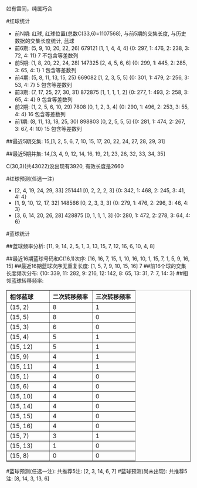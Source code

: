 <!-- 
.. title: 双色球2010121期(2010-10-17)数据分析报告
.. slug: slott-2010121-2010-10-17-report
.. date: 2010-10-18 08:00:00 UTC+08:00
.. tags: Lottery
.. link: 
.. description: 
.. type: text
-->

如有雷同，纯属巧合

<!-- TEASER_END-->

#红球统计

- 前N期: 红球, 红球位置(总数C(33,6)=1107568), 与前5期的交集长度, 与历史数据的交集长度统计, 蓝球
- 前6期: (5, 9, 10, 20, 22, 26) 679121 [1, 1, 4, 4, 4] {0: 297, 1: 476, 2: 238, 3: 72, 4: 11} 7 不包含等差数列
- 前5期: (1, 8, 20, 22, 24, 28) 147325 [2, 4, 5, 6, 6] {0: 299, 1: 445, 2: 285, 3: 65, 4: 1} 1 包含等差数列
- 前4期: (5, 8, 11, 13, 15, 25) 669082 [1, 2, 3, 5, 5] {0: 301, 1: 479, 2: 256, 3: 53, 4: 7} 5 包含等差数列
- 前3期: (7, 17, 25, 27, 30, 31) 872875 [1, 1, 1, 1, 2] {0: 277, 1: 493, 2: 258, 3: 65, 4: 4} 9 包含等差数列
- 前2期: (1, 2, 5, 6, 10, 29) 7808 [0, 1, 2, 3, 4] {0: 290, 1: 496, 2: 253, 3: 55, 4: 4} 16 包含等差数列
- 前1期: (8, 11, 13, 18, 25, 30) 898803 [0, 2, 5, 5, 5] {0: 281, 1: 474, 2: 267, 3: 67, 4: 10} 15 包含等差数列

##最近5期交集:
15,[1, 2, 5, 6, 7, 10, 15, 17, 20, 22, 24, 27, 28, 29, 31]

##最近5期并集:
14,[3, 4, 9, 12, 14, 16, 19, 21, 23, 26, 32, 33, 34, 35]

C(30,3)(共43022)没出现有3920, 
有效长度是2660

#红球预测(任选一注)

- [2, 4, 19, 24, 29, 33] 251441 [0, 2, 2, 2, 3] {0: 342, 1: 468, 2: 245, 3: 41, 4: 4}
- [1, 9, 10, 12, 17, 32] 148566 [0, 2, 3, 3, 3] {0: 279, 1: 476, 2: 296, 3: 46, 4: 3}
- [3, 6, 14, 20, 26, 28] 428875 [0, 1, 1, 1, 3] {0: 280, 1: 472, 2: 278, 3: 64, 4: 6}

#蓝球统计

##蓝球频率分析:
[11, 9, 14, 2, 5, 1, 3, 13, 15, 7, 12, 16, 6, 10, 4, 8]

##最近16期蓝球号码和C(16,1)次序:
[16, 16, 7, 15, 1, 10, 16, 10, 1, 15, 7, 1, 5, 9, 16, 15]
##最近16期蓝球次序无重复长度:
[1, 5, 7, 9, 10, 15, 16] 7
##前16个球的交集长度频次分布:
{10: 339, 11: 282, 9: 216, 12: 142, 8: 65, 13: 31, 7: 7, 14: 3}
##相邻蓝球转移频率:
<table border="1" class="table table-striped dataframe">
  <thead>
    <tr style="text-align: left;">
      <th style="min-width: 100px;">相邻蓝球</th>
      <th style="min-width: 100px;">二次转移频率</th>
      <th style="min-width: 100px;">三次转移频率</th>
    </tr>
  </thead>
  <tbody>
    <tr>
      <td>  (15, 2)</td>
      <td> 8</td>
      <td> 1</td>
    </tr>
    <tr>
      <td>  (15, 5)</td>
      <td> 8</td>
      <td> 0</td>
    </tr>
    <tr>
      <td>  (15, 3)</td>
      <td> 6</td>
      <td> 0</td>
    </tr>
    <tr>
      <td>  (15, 4)</td>
      <td> 5</td>
      <td> 1</td>
    </tr>
    <tr>
      <td> (15, 12)</td>
      <td> 5</td>
      <td> 1</td>
    </tr>
    <tr>
      <td>  (15, 9)</td>
      <td> 4</td>
      <td> 1</td>
    </tr>
    <tr>
      <td> (15, 11)</td>
      <td> 4</td>
      <td> 1</td>
    </tr>
    <tr>
      <td>  (15, 1)</td>
      <td> 4</td>
      <td> 0</td>
    </tr>
    <tr>
      <td>  (15, 6)</td>
      <td> 4</td>
      <td> 0</td>
    </tr>
    <tr>
      <td> (15, 10)</td>
      <td> 4</td>
      <td> 0</td>
    </tr>
    <tr>
      <td> (15, 14)</td>
      <td> 4</td>
      <td> 0</td>
    </tr>
    <tr>
      <td> (15, 15)</td>
      <td> 4</td>
      <td> 0</td>
    </tr>
    <tr>
      <td> (15, 16)</td>
      <td> 4</td>
      <td> 0</td>
    </tr>
    <tr>
      <td>  (15, 7)</td>
      <td> 3</td>
      <td> 1</td>
    </tr>
    <tr>
      <td> (15, 13)</td>
      <td> 1</td>
      <td> 0</td>
    </tr>
    <tr>
      <td>  (15, 8)</td>
      <td> 0</td>
      <td> 0</td>
    </tr>
  </tbody>
</table>
#蓝球预测(任选一注):
共推荐5注: [2, 3, 14, 6, 7]
#蓝球预测(尚未出现):
共推荐5注: [8, 14, 3, 13, 6]


